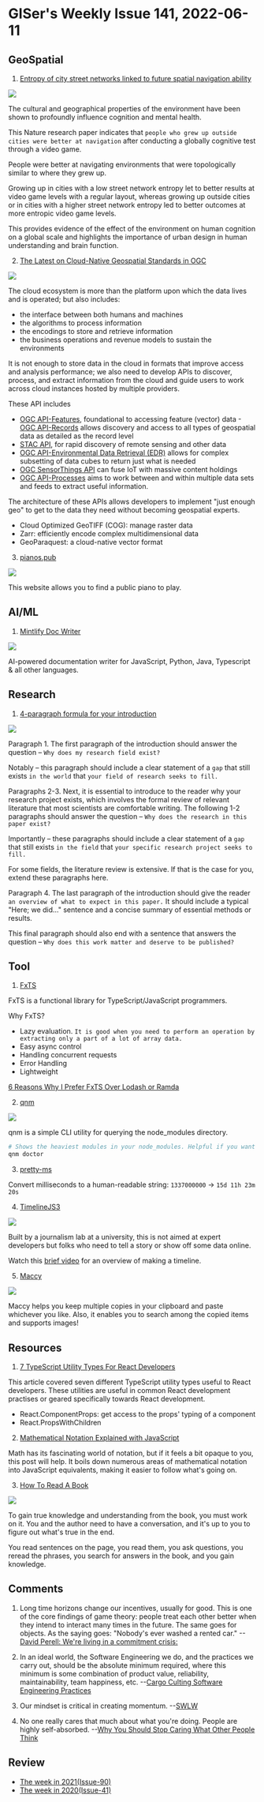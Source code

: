 # GISer's Weekly Issue 141, 2022-06-11

## GeoSpatial

1. [Entropy of city street networks linked to future spatial navigation ability](https://www.nature.com/articles/s41586-022-04486-7)

![](https://media.springernature.com/lw685/springer-static/image/art%3A10.1038%2Fs41586-022-04486-7/MediaObjects/41586_2022_4486_Fig3_HTML.png)

The cultural and geographical properties of the environment have been shown to profoundly influence cognition and mental health.

This Nature research paper indicates that `people who grew up outside cities were better at navigation` after conducting a globally cognitive test through a video game.

People were better at navigating environments that were topologically similar to where they grew up.

Growing up in cities with a low street network entropy let to better results at video game levels with a regular layout, whereas growing up outside cities or in cities with a higher street network entropy led to better outcomes at more entropic video game levels.

This provides evidence of the effect of the environment on human cognition on a global scale and highlights the importance of urban design in human understanding and brain function.

2. [The Latest on Cloud-Native Geospatial Standards in OGC](https://www.ogc.org/blog/4712)

![](https://www.ogc.org/pub/www/files/u134/Cloud%20workshop%20logo%20lockup%20copy.png)

The cloud ecosystem is more than the platform upon which the data lives and is operated; but also includes:

- the interface between both humans and machines
- the algorithms to process information
- the encodings to store and retrieve information
- the business operations and revenue models to sustain the environments

It is not enough to store data in the cloud in formats that improve access and analysis performance; we also need to develop APIs to discover, process, and extract information from the cloud and guide users to work across cloud instances hosted by multiple providers.

These API includes

- [OGC API-Features](https://ogcapi.ogc.org/features/), foundational to accessing feature (vector) data -[OGC API-Records](https://ogcapi.ogc.org/records/) allows discovery and access to all types of geospatial data as detailed as the record level
- [STAC API](https://stacspec.org/), for rapid discovery of remote sensing and other data
- [OGC API-Environmental Data Retrieval (EDR)](https://ogcapi.ogc.org/edr/) allows for complex subsetting of data cubes to return just what is needed
- [OGC SensorThings API](https://www.ogc.org/standards/sensorthings) can fuse IoT with massive content holdings
- [OGC API-Processes](https://ogcapi.ogc.org/processes/) aims to work between and within multiple data sets and feeds to extract useful information.

The architecture of these APIs allows developers to implement "just enough geo" to get to the data they need without becoming geospatial experts.

- Cloud Optimized GeoTIFF (COG): manage raster data
- Zarr: efficiently encode complex multidimensional data
- GeoParaquest: a cloud-native vector format

3. [pianos.pub](https://pianos.pub/world)

![](https://cdn.beekka.com/blogimg/asset/220204/bg2022040404.webp)

This website allows you to find a public piano to play.

## AI/ML

1. [Mintlify Doc Writer](https://marketplace.visualstudio.com/items?itemname=mintlify.document)

![](https://github.com/mintlify/vscode-docs/raw/HEAD/vscode/assets/demo-docs.gif)

AI-powered documentation writer for JavaScript, Python, Java, Typescript & all other languages.

## Research

1. [4-paragraph formula for your introduction](https://butlerscicomm.com/writing-your-scientific-manuscript/#introduction)

![](https://butlerscicomm.com/wp-content/uploads/2021/06/Infographic_Introduction_BG.png)

Paragraph 1. The first paragraph of the introduction should answer the question – `Why does my research field exist?`

Notably – this paragraph should include a clear statement of a `gap` that still exists `in the world` that `your field of research seeks to fill.`

Paragraphs 2-3. Next, it is essential to introduce to the reader why your research project exists, which involves the formal review of relevant literature that most scientists are comfortable writing. The following 1-2 paragraphs should answer the question – `Why does the research in this paper exist?`

Importantly – these paragraphs should include a clear statement of a `gap` that still exists `in the field` that `your specific research project seeks to fill.`

For some fields, the literature review is extensive. If that is the case for you, extend these paragraphs here.

Paragraph 4. The last paragraph of the introduction should give the reader `an overview of what to expect in this paper.` It should include a typical "Here; we did…" sentence and a concise summary of essential methods or results.

This final paragraph should also end with a sentence that answers the question – `Why does this work matter and deserve to be published?`

## Tool

1. [FxTS](https://github.com/marpple/fxts)

FxTS is a functional library for TypeScript/JavaScript programmers.

Why FxTS?

- Lazy evaluation. `It is good when you need to perform an operation by extracting only a part of a lot of array data.`
- Easy async control
- Handling concurrent requests
- Error Handling
- Lightweight

[6 Reasons Why I Prefer FxTS Over Lodash or Ramda](https://betterprogramming.pub/javascript-functional-programming-with-fxts-a0e615f1c276)

2. [qnm](https://github.com/ranyitz/qnm)

![](https://user-images.githubusercontent.com/11733036/138602697-29b9f00b-b35b-4db6-9005-e2bba7bd9398.png)

qnm is a simple CLI utility for querying the node_modules directory.

```zsh
# Shows the heaviest modules in your node_modules. Helpful if you want to understand what's taking the most space on your node_modules directory.
qnm doctor
```

3. [pretty-ms](https://github.com/sindresorhus/pretty-ms)

Convert milliseconds to a human-readable string: `1337000000` → `15d 11h 23m 20s`

4. [TimelineJS3](https://github.com/NUKnightLab/TimelineJS3)

![](https://cdn.knightlab.com/libs/orangeline/latest/assets/screenshot-timeline.png)

Built by a journalism lab at a university, this is not aimed at expert developers but folks who need to tell a story or show off some data online.

Watch this [brief video](https://vimeo.com/143407878) for an overview of making a timeline.

5. [Maccy](https://github.com/p0deje/Maccy)

![](https://miro.medium.com/max/1286/0*H1nlpOSof8ncsx6L.jpg)

Maccy helps you keep multiple copies in your clipboard and paste whichever you like. Also, it enables you to search among the copied items and supports images!

## Resources

1. [7 TypeScript Utility Types For React Developers](https://www.chakshunyu.com/blog/7-typescript-utility-types-for-react-developers/)

This article covered seven different TypeScript utility types useful to React developers. These utilities are useful in common React development practises or geared specifically towards React development.

- React.ComponentProps: get access to the props' typing of a component
- React.PropsWithChildren

2. [Mathematical Notation Explained with JavaScript](https://runjs.app/blog/mathematical-notation-for-javascript-developers-explained)

Math has its fascinating world of notation, but if it feels a bit opaque to you, this post will help. It boils down numerous areas of mathematical notation into JavaScript equivalents, making it easier to follow what's going on.

3. [How To Read A Book](https://dkb.io/post/how-to-read-a-book)

![](https://cdn.beekka.com/blogimg/asset/202202/bg2022021602.webp)

To gain true knowledge and understanding from the book, you must work on it. You and the author need to have a conversation, and it's up to you to figure out what's true in the end.

You read sentences on the page, you read them, you ask questions, you reread the phrases, you search for answers in the book, and you gain knowledge.

## Comments

1. Long time horizons change our incentives, usually for good. This is one of the core findings of game theory: people treat each other better when they intend to interact many times in the future. The same goes for objects. As the saying goes: "Nobody's ever washed a rented car."
   --[David Perell: We're living in a commitment crisis:](https://twitter.com/david_perell/status/1534200615814955008)

2. In an ideal world, the Software Engineering we do, and the practices we carry out, should be the absolute minimum required, where this minimum is some combination of product value, reliability, maintainability, team happiness, etc.
   --[Cargo Culting Software Engineering Practices](https://isthisit.nz/posts/2022/cargo-culting-software-engineering-practices/)

3. Our mindset is critical in creating momentum.
   --[SWLW](https://softwareleadweekly.com/issues/498)

4. No one really cares that much about what you're doing. People are highly self-absorbed.
   --[Why You Should Stop Caring What Other People Think](https://waitbutwhy.com/2014/06/taming-mammoth-let-peoples-opinions-run-life.html)

## Review

- [The week in 2021(Issue-90)](https://github.com/lkcozy/weekly/blob/master/docs/2021/issue-90.md)
- [The week in 2020(Issue-41)](https://github.com/lkcozy/weekly/blob/master/docs/2020/issue-41.md)
